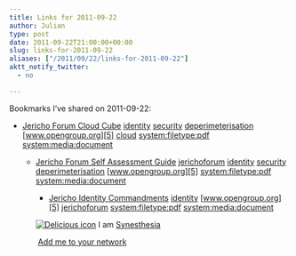 ```yaml
---
title: Links for 2011-09-22
author: Julian
type: post
date: 2011-09-22T21:00:00+00:00
slug: links-for-2011-09-22 
aliases: ["/2011/09/22/links-for-2011-09-22"]
aktt_notify_twitter:
  - no

---
```

Bookmarks I&#8217;ve shared on 2011-09-22:

  * [Jericho Forum Cloud Cube][1] 
    [identity][2] [security][3] [deperimeterisation][4] [www.opengroup.org][5] [cloud][6] [system:filetype:pdf][7] [system:media:document][8] </li> 
    
      * [Jericho Forum Self Assessment Guide][9] 
        [jerichoforum][10] [identity][2] [security][3] [deperimeterisation][4] [www.opengroup.org][5] [system:filetype:pdf][7] [system:media:document][8] </li> 
        
          * [Jericho Identity Commandments][11] 
            [identity][2] [www.opengroup.org][5] [jerichoforum][10] [system:filetype:pdf][7] [system:media:document][8] </li> </ul> 
            
            <p class="deliciouslink">
              <a href="https://del.icio.us/synesthesia" title="See all my bookmarks on del.icio.us"><img src="https://www.synesthesia.co.uk/images/deliciousicon.jpg" alt="Delicious icon" /></a>&nbsp;I am <a href="https://del.icio.us/synesthesia" title="See all my bookmarks on del.icio.us">Synesthesia</a>
            </p>
            
            <p class="deliciouslink">
              <a href="https://del.icio.us/network?add=synesthesia" title="Add me to your del.icio.us network"><img src="https://www.synesthesia.co.uk/images/add.gif" alt="" /></a>&nbsp;<a href="https://del.icio.us/network?add=synesthesia" title="Add me to your del.icio.us network">Add me to your network</a>
            </p>

 [1]: https://www.opengroup.org/jericho/cloud_cube_model_v1.0.pdf
 [2]: https://www.delicious.com/synesthesia/identity
 [3]: https://www.delicious.com/synesthesia/security
 [4]: https://www.delicious.com/synesthesia/deperimeterisation
 [5]: https://www.delicious.com/synesthesia/www.opengroup.org
 [6]: https://www.delicious.com/synesthesia/cloud
 [7]: https://www.delicious.com/synesthesia/system%3Afiletype%3Apdf
 [8]: https://www.delicious.com/synesthesia/system%3Amedia%3Adocument
 [9]: https://www.jerichoforum.org/SAS_Guide.pdf
 [10]: https://www.delicious.com/synesthesia/jerichoforum
 [11]: https://www.opengroup.org/jericho/Jericho%20Forum%20Identity%20Commandments%20v1.0.pdf